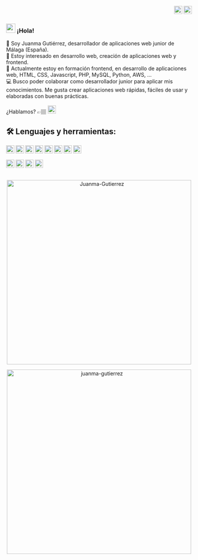 <p align="right">
<a href="https://github.com/Juanma-Gutierrez/Juanma-Gutierrez/blob/main/README.md" target="_blank" rel="noopener noreferrer"><img height="22" src="https://cdn-icons-png.flaticon.com/512/197/197593.png" alt="Readme en español"></a>
<a href="https://github.com/Juanma-Gutierrez/Juanma-Gutierrez/blob/main/README_en.md" target="_blank" rel="noopener noreferrer"><img height="22" src="https://cdn-icons-png.flaticon.com/512/197/197374.png" alt="Readme en español"></a></p>

### <img src="https://media.giphy.com/media/hvRJCLFzcasrR4ia7z/giphy.gif" width="25px">  ¡Hola! 

👋 Soy Juanma Gutiérrez, desarrollador de aplicaciones web junior de Málaga (España).<br>
👀 Estoy interesado en desarrollo web, creación de aplicaciones web y frontend.<br>
🌱 Actualmente estoy en formación frontend, en desarrollo de aplicaciones web, HTML, CSS, Javascript, PHP, MySQL, Python, AWS, ...<br>
💻 Busco poder colaborar como desarrollador junior para aplicar mis conocimientos. Me gusta crear aplicaciones web rápidas, fáciles de usar y elaboradas con buenas prácticas.
<br>
<br>
¿Hablamos? 👉🏽 <a href="https://www.linkedin.com/in/juanmanuelgutierrezm/" target="_blank" rel="noopener noreferrer"><img height="22" src="https://img.shields.io/badge/-LinkedIn-055786?style=flat&logo=linkedin&logoColor=white" alt="LinkedIn"></a>
<br>
## 🛠 Lenguajes y herramientas:

<p>
<img height="22" src="https://img.shields.io/badge/-HTML5-055786?style=flat&logo=html5&logoColor=white">
<img height="22" src="https://img.shields.io/badge/-CSS3-055786?style=flat&logo=css3&logoColor=white">
<img height="22" src="https://img.shields.io/badge/-Bootstrap-055786?style=flat&logo=bootstrap&logoColor=white">
<img height="22" src="https://img.shields.io/badge/-Javascript-055786?style=flat&logo=javascript&logoColor=white">
<img height="22" src="https://img.shields.io/badge/-JQuery-055786?style=flat&logo=jquery&logoColor=white">
<img height="22" src="https://img.shields.io/badge/-PHP-055786?style=flat&logo=php&logoColor=white">
<img height="22" src="https://img.shields.io/badge/-Python-055786?style=flat&logo=python&logoColor=white">
<img height="22" src="https://img.shields.io/badge/-MySQL-055786?style=flat&logo=mysql&logoColor=white">
</p>
<p>
<img height="22" src="https://img.shields.io/badge/-Windows-545643?style=flat&logo=windows&logoColor=white">
<img height="22" src="https://img.shields.io/badge/-Linux-545643?style=flat&logo=linux&logoColor=white">
<img height="22" src="https://img.shields.io/badge/-VSCode-545643?style=flat&logo=visualstudiocode&logoColor=white">
<img height="22" src="https://komarev.com/ghpvc/?username=juanma-gutierrez&label=Visitas&color=545643&style=flat" alt="juanma-gutierrez" />

## 
<p align="center">
<img width="500" src="https://github-readme-stats.vercel.app/api?username=Juanma-Gutierrez&show_icons=true&theme=tokyonight" alt="Juanma-Gutierrez" />
</p>
<p align="center"><a href="https://github.com/ryo-ma/github-profile-trophy"><img width="500" src="https://github-profile-trophy.vercel.app/?username=juanma-gutierrez&theme=dracula" alt="juanma-gutierrez" /></a>
</p>
